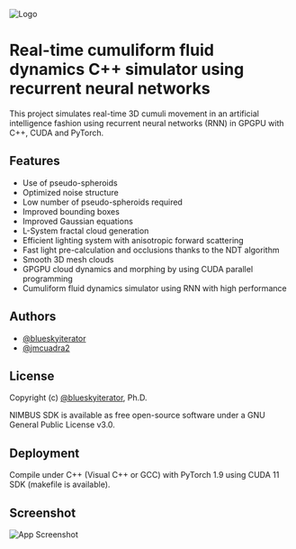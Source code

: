 ![Logo](http://www.isometrica.net/thesis/images/logo.png) 

# Real-time cumuliform fluid dynamics C++ simulator using recurrent neural networks 

This project simulates real-time 3D cumuli movement in an artificial intelligence fashion using recurrent neural networks (RNN) in GPGPU with C++, CUDA and PyTorch.

## Features

- Use of pseudo-spheroids
- Optimized noise structure
- Low number of pseudo-spheroids required
- Improved bounding boxes
- Improved Gaussian equations
- L-System fractal cloud generation
- Efficient lighting system with anisotropic forward scattering
- Fast light pre-calculation and occlusions thanks to the NDT algorithm
- Smooth 3D mesh clouds
- GPGPU cloud dynamics and morphing by using CUDA parallel programming
- Cumuliform fluid dynamics simulator using RNN with high performance 


## Authors

- [@blueskyiterator](https://www.github.com/blueskyiterator)
- [@jmcuadra2](https://github.com/jmcuadra2) 

## License

Copyright (c) [@blueskyiterator](https://www.github.com/blueskyiterator), Ph.D.

NIMBUS SDK is available as free open-source software under a GNU General Public License v3.0.

## Deployment

Compile under C++ (Visual C++ or GCC) with PyTorch 1.9 using CUDA 11 SDK (makefile is available).

## Screenshot

![App Screenshot](http://www.isometrica.net/thesis/images/image1.jpg)


